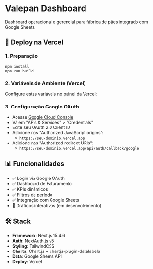 # Valepan Dashboard

Dashboard operacional e gerencial para fábrica de pães integrado com Google Sheets.

## 🚀 Deploy na Vercel

### 1. Preparação
```bash
npm install
npm run build
```

### 2. Variáveis de Ambiente (Vercel)
Configure estas variáveis no painel da Vercel:

### 3. Configuração Google OAuth
- Acesse [Google Cloud Console](https://console.cloud.google.com/)
- Vá em "APIs & Services" > "Credentials"
- Edite seu OAuth 2.0 Client ID
- Adicione nas "Authorized JavaScript origins":
  - `https://seu-dominio.vercel.app`
- Adicione nas "Authorized redirect URIs":
  - `https://seu-dominio.vercel.app/api/auth/callback/google`

## 📊 Funcionalidades

- ✅ Login via Google OAuth
- ✅ Dashboard de Faturamento
- ✅ KPIs dinâmicos
- ✅ Filtros de período
- ✅ Integração com Google Sheets
- 🔄 Gráficos interativos (em desenvolvimento)

## 🛠 Stack

- **Framework**: Next.js 15.4.6
- **Auth**: NextAuth.js v5
- **Styling**: TailwindCSS
- **Charts**: Chart.js + chartjs-plugin-datalabels
- **Data**: Google Sheets API
- **Deploy**: Vercel